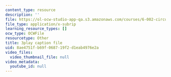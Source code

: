 ```yaml
---
content_type: resource
description: ''
file: https://ol-ocw-studio-app-qa.s3.amazonaws.com/courses/6-002-circuits-and-electronics-spring-2007/8ae4751fb69f068719f2d1eab4976e2a_2vHGYdepKLw.srt
file_type: application/x-subrip
learning_resource_types: []
ocw_type: OCWFile
resourcetype: Other
title: 3play caption file
uid: 8ae4751f-b69f-0687-19f2-d1eab4976e2a
video_files:
  video_thumbnail_file: null
video_metadata:
  youtube_id: null
---
```


